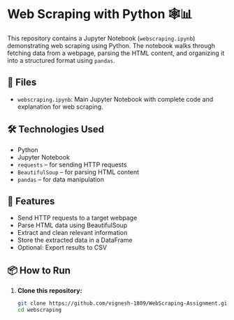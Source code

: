 # Web Scraping with Python 🕸️📊

This repository contains a Jupyter Notebook (`webscraping.ipynb`) demonstrating web scraping using Python. The notebook walks through fetching data from a webpage, parsing the HTML content, and organizing it into a structured format using `pandas`.

## 📁 Files

- `webscraping.ipynb`: Main Jupyter Notebook with complete code and explanation for web scraping.

## 🛠️ Technologies Used

- Python
- Jupyter Notebook
- `requests` – for sending HTTP requests
- `BeautifulSoup` – for parsing HTML content
- `pandas` – for data manipulation

## 🚀 Features

- Send HTTP requests to a target webpage
- Parse HTML data using BeautifulSoup
- Extract and clean relevant information
- Store the extracted data in a DataFrame
- Optional: Export results to CSV

## 📦 How to Run

1. **Clone this repository:**
   ```bash
   git clone https://github.com/vignesh-1809/WebScraping-Assignment.git
   cd webscraping
